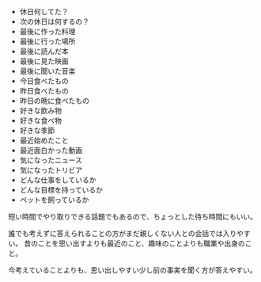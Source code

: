 - 休日何してた？
- 次の休日は何するの？
- 最後に作った料理
- 最後に行った場所
- 最後に読んだ本
- 最後に見た映画
- 最後に聞いた音楽
- 今日食べたもの
- 昨日食べたもの
- 昨日の晩に食べたもの
- 好きな飲み物
- 好きな食べ物
- 好きな季節
- 最近始めたこと
- 最近面白かった動画
- 気になったニュース
- 気になったトリビア
- どんな仕事をしているか
- どんな目標を持っているか
- ペットを飼っているか

短い時間でやり取りできる話題でもあるので、ちょっとした待ち時間にもいい。

誰でも考えずに答えられることの方がまだ親しくない人との会話では入りやすい。
昔のことを思い出すよりも最近のこと、趣味のことよりも職業や出身のこと。

今考えていることよりも、思い出しやすい少し前の事実を聞く方が答えやすい。